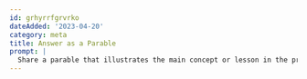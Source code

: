 ```yaml
---
id: grhyrrfgrvrko
dateAdded: '2023-04-20'
category: meta
title: Answer as a Parable
prompt: |
  Share a parable that illustrates the main concept or lesson in the prompt.
---
```

